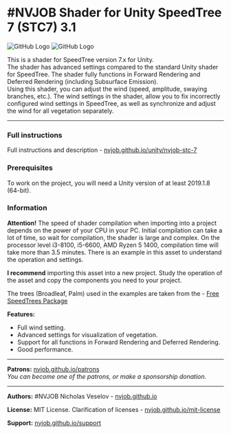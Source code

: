 # #NVJOB Shader for Unity SpeedTree 7 (STC7) 3.1

![GitHub Logo](https://nvjob.github.io/repo/unity%20assets/stc7/pic/0.jpg)
![GitHub Logo](https://nvjob.github.io/repo/unity%20assets/stc7/pic/7.jpg)

This is a shader for SpeedTree version 7.x for Unity.<br>
The shader has advanced settings compared to the standard Unity shader for SpeedTree. The shader fully functions in Forward Rendering and Deferred Rendering (including Subsurface Emission).<br>
Using this shader, you can adjust the wind (speed, amplitude, swaying branches, etc.). The wind settings in the shader, allow you to fix incorrectly configured wind settings in SpeedTree, as well as synchronize and adjust the wind for all vegetation separately.

-------------------------------------------------------------------

### Full instructions

Full instructions and description - [nvjob.github.io/unity/nvjob-stc-7](https://nvjob.github.io/unity/nvjob-stc-7)

### Prerequisites

To work on the project, you will need a Unity version of at least 2019.1.8 (64-bit).

### Information

<strong>Attention!</strong> The speed of shader compilation when importing into a project depends on the power of your CPU in your PC. Initial compilation can take a lot of time, so wait for compilation, the shader is large and complex.
On the processor level i3-8100, i5-6600, AMD Ryzen 5 1400, compilation time will take more than 3.5 minutes.
There is an example in this asset to understand the operation and settings.

<strong>I recommend</strong> importing this asset into a new project. Study the operation of the asset and copy the components you need to your project.

The trees (Broadleaf, Palm) used in the examples are taken from the - [Free SpeedTrees Package](https://assetstore.unity.com/packages/3d/vegetation/speedtree/free-speedtrees-package-29170)

<strong>Features:</strong><br>
- Full wind setting.<br>
- Advanced settings for visualization of vegetation.<br>
- Support for all functions in Forward Rendering and Deferred Rendering.<br>
- Good performance.

-------------------------------------------------------------------

**Patrons:** [nvjob.github.io/patrons](https://nvjob.github.io/patrons)<br>
*You can become one of the patrons, or make a sponsorship donation.*

-------------------------------------------------------------------

**Authors:** #NVJOB Nicholas Veselov - [nvjob.github.io](https://nvjob.github.io)

**License:** MIT License. Clarification of licenses - [nvjob.github.io/mit-license](https://nvjob.github.io/mit-license)

**Support:** [nvjob.github.io/support](https://nvjob.github.io/support)
